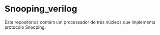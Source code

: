 # Snooping_verilog
Este repositórios contém um processador de três núcleos que implementa protocolo Snooping.
